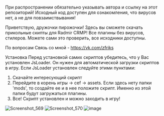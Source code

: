 При распространении обязательно указывать автора и ссылку на этот репозиторий! Исходный код доступен для ознакомления, что вирусов нет, а не для повзаимствывания!

Приветствую, дружочки пирожочки! Здесь вы сможете скачать прикольные скипты для Radmir CRMP!
Все плагины без вирусов, стилеров. Можете сами это проверить, все исходники доступны.

По вопросам
Связь со мной - https://vk.com/zfriks

Установка
Перед установкой самих скриптов убедитесь, что у Вас установлен JsLoader. Он нужен для автоматической загрузки скриптов в игру. 
Если JsLoader установлен следуйте этими пунктами:
1) Скачайте интересующий скрипт
2) Перейдите в корень игры -> cef -> assets. Если здесь нету папки 'mods', то создайте ее и в нее положите скрипт. Именно из этой папки будут загружаться плагины.
3) Все! Скрипт установлен и можно заходить в игру!

![Screenshot_569](https://user-images.githubusercontent.com/68365842/145969755-f6b3466c-c663-41ef-9e7d-e70033d38a1a.png)
![Screenshot_570](https://user-images.githubusercontent.com/68365842/145969744-bd3b34a1-6b2a-44c4-bd08-0d48c17bb3ab.png)
![image](https://user-images.githubusercontent.com/68365842/145971168-84bba417-1231-4fe5-8df7-e2dca87366b3.png)

